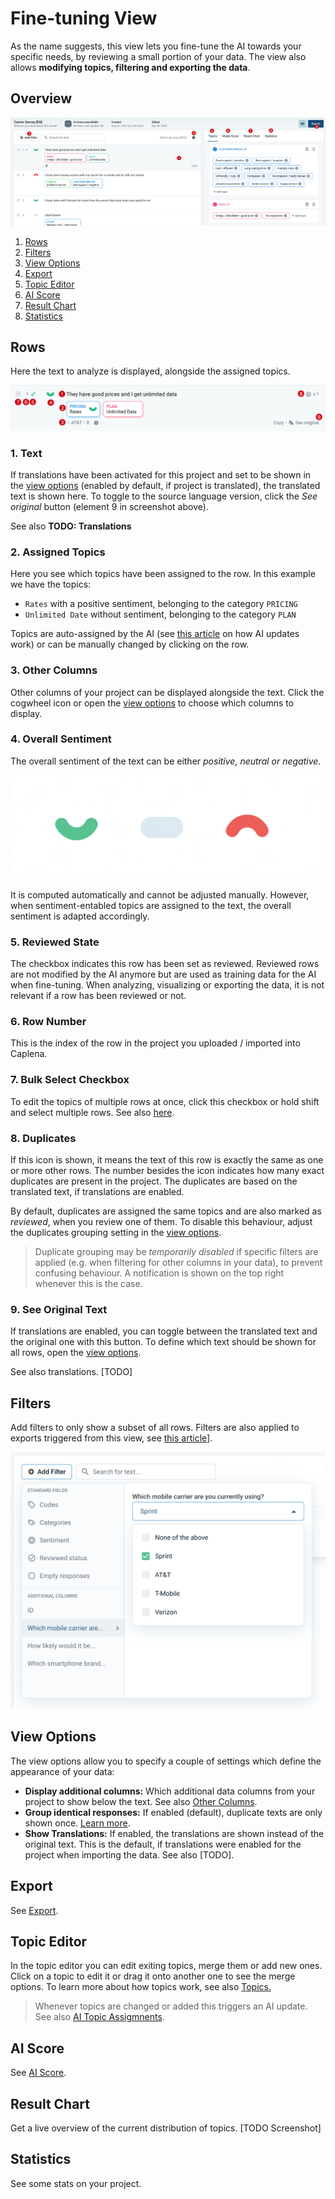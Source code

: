 # Fine-tuning View

As the name suggests, this view lets you fine-tune the AI towards your specific needs, by reviewing a small portion of your data. The view also allows **modifying topics, filtering and exporting the data**.

## Overview

![Fine-tuning view](images/fine-tuning-view.png)

1. [Rows](#rows)
2. [Filters](#filters)
3. [View Options](#view-options)
4. [Export](#export)
5. [Topic Editor](#topic-editor)
6. [AI Score](#ai-score)
7. [Result Chart](#result-chart)
8. [Statistics](#statistics)

## Rows

Here the text to analyze is displayed, alongside the assigned topics.

![Row](images/fine-tuning-row.png)

### 1. Text

If translations have been activated for this project and set to be shown in the [view options](#view-options) (enabled by default, if project is translated), the translated text is shown here. To toggle to the source language version, click the *See original* button (element 9 in screenshot above).

See also **TODO: Translations**

### 2. Assigned Topics

Here you see which topics have been assigned to the row. In this example we have the topics:
* `Rates` with a positive sentiment, belonging to the category `PRICING`
* `Unlimited Date` without sentiment, belonging to the category `PLAN`

Topics are auto-assigned by the AI (see [this article](03-02-AI-assignments.md) on how AI updates work) or can be manually changed by clicking on the row.

### 3. Other Columns

Other columns of your project can be displayed alongside the text. Click the cogwheel icon or open the [view options](#view-options) to choose which columns to display.

### 4. Overall Sentiment

The overall sentiment of the text can be either *positive, neutral or negative*.

![Row](images/sentiments.png)

It is computed automatically and cannot be adjusted manually. However, when sentiment-entabled topics are assigned to the text, the overall sentiment is adapted accordingly.

### 5. Reviewed State

The checkbox indicates this row has been set as reviewed. Reviewed rows are not modified by the AI anymore but are used as training data for the AI when fine-tuning. When analyzing, visualizing or exporting the data, it is not relevant if a row has been reviewed or not.

### 6. Row Number

This is the index of the row in the project you uploaded / imported into Caplena.

### 7. Bulk Select Checkbox

To edit the topics of multiple rows at once, click this checkbox or hold shift and select multiple rows. See also [here](03-03-Changing-topic-assignments.md#bulk-assignment).

### 8. Duplicates

If this icon is shown, it means the text of this row is exactly the same as one or more other rows. The number besides the icon indicates how many exact duplicates are present in the project. The duplicates are based on the translated text, if translations are enabled.

By default, duplicates are assigned the same topics and are also marked as *reviewed*, when you review one of them. To disable this behaviour, adjust the duplicates grouping setting in the [view options](#view-options).

<!-- theme: info -->
> Duplicate grouping may be *temporarily disabled* if specific filters are applied (e.g. when filtering for other columns in your data), to prevent confusing behaviour. A notification is shown on the top right whenever this is the case.

### 9. See Original Text

If translations are enabled, you can toggle between the translated text and the original one with this button. To define which text should be shown for all rows, open the [view options](#view-options).

See also translations. [TODO]

## Filters

Add filters to only show a subset of all rows. Filters are also applied to exports triggered from this view, see [this article](03-04-Export.md)].

![Filters](images/filters.png)

## View Options

The view options allow you to specify a couple of settings which define the appearance of your data:
* **Display additional columns:** Which additional data columns from your project to show below the text. See also [Other Columns](#other-columns).
* **Group identical responses:** If enabled (default), duplicate texts are only shown once. [Learn more](#duplicates).
* **Show Translations:** If enabled, the translations are shown instead of the original text. This is the default, if translations were enabled for the project when importing the data. See also [TODO].


## Export

See [Export](03-05-Export.md).


## Topic Editor

In the topic editor you can edit exiting topics, merge them or add new ones. Click on a topic to edit it or drag it onto another one to see the merge options. To learn more about how topics work, see also [Topics.](02-01-Topics.md)

<!-- theme: info -->
> Whenever topics are changed or added this triggers an AI update. See also [AI Topic Assigmnents](02-01-Topics.md).

## AI Score

See [AI Score](03-02-AI-assignments.md#ai-score).

## Result Chart

Get a live overview of the current distribution of topics. [TODO Screenshot]

## Statistics

See some stats on your project.
